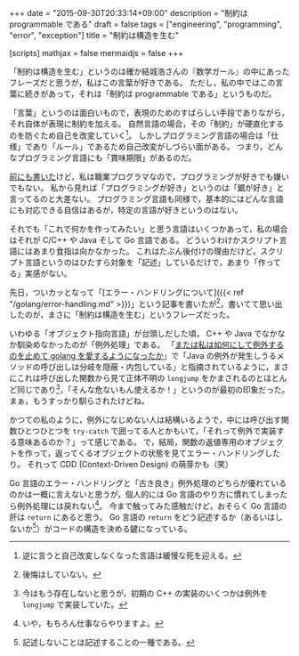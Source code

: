 +++
date = "2015-09-30T20:33:14+09:00"
description = "制約は programmable である"
draft = false
tags = ["engineering", "programming", "error", "exception"]
title = "制約は構造を生む"

[scripts]
  mathjax = false
  mermaidjs = false
+++

「制約は構造を生む」というのは確か結城浩さんの『数学ガール』の中にあったフレーズだと思うが，私はこの言葉が好きである。
ただし，私の中ではこの言葉に続きがあって，それは「制約は programmable である」というものだ。

「言葉」というのは面白いもので，表現のためのすばらしい手段でありながら，それ自体が表現に制約を加える。
自然言語の場合，その「制約」が硬直化するのを防ぐため自己を改変していく[^1]。
しかしプログラミング言語の場合は「仕様」であり「ルール」であるため自己改変がしづらい面がある。
つまり，どんなプログラミング言語にも「賞味期限」があるのだ。

[^1]: 逆に言うと自己改変しなくなった言語は緩慢な死を迎える。

[前にも書いた](https://baldanders.info/blog/000529/)けど，私は職業プログラマなので，プログラミングが好きでも嫌いでもない。
私から見れば「プログラミングが好き」というのは「鋸が好き」と言ってるのと大差ない。
プログラミング言語も同様で，基本的にはどんな言語にも対応できる自信はあるが，特定の言語が好きというのはない。

それでも「これで何かを作ってみたい」と思う言語はいくつかあって，私の場合はそれが C/C++ や Java そして Go 言語である。
どういうわけかスクリプト言語にはあまり食指は向かなかった。
これはたぶん後付けの理由だけど，スクリプト言語というのはひたすら対象を「記述」しているだけで，あまり「作ってる」実感がない。

先日，ついカッとなって「[エラー・ハンドリングについて]({{< ref "/golang/error-handling.md" >}})」という記事を書いたが[^a]，書いてて思い出したのが，まさに「制約は構造を生む」というフレーズだった。

[^a]: 後悔はしていない。

いわゆる「オブジェクト指向言語」が台頭しだした頃， C++ や Java でなかなか馴染めなかったのが「例外処理」である。
「[または私は如何にして例外するのを止めて golang を愛するようになったか](http://www.kaoriya.net/blog/2014/04/17/)」で「Java の例外が発生しうるメソッドの呼び出しは分岐を隠蔽・内包している」と指摘されているように，まさにこれは呼び出した関数から見て正体不明の `longjump` をかまされるのとほとんど同じであり[^b]，「そんな危ないもん使えるか！」というのが最初の印象だった。
まぁ，もうすっかり馴らされたけどね。

[^b]: 今はもう存在しないと思うが，初期の C++ の実装のいくつかは例外を `longjump` で実装していた。

かつての私のように，例外になじめない人は結構いるようで，中には呼び出す関数ひとつひとつを `try-catch` で囲ってる人とかもいて，「それって例外で実装する意味あるのか？」って感じである。
で，結局，関数の返値専用のオブジェクトを作って，返ってくるオブジェクトの状態を見てエラー・ハンドリングしたり。
それって CDD (Context-Driven Design) の萌芽かも（笑）

Go 言語のエラー・ハンドリングと「古き良き」例外処理のどちらが優れているのかは一概に言えないと思うが，個人的には Go 言語のやり方に慣れてしまったら例外処理には戻れない[^c]。
今まで触ってみた感触だけど，おそらく Go 言語の肝は `return` にあると思う。
Go 言語の `return` をどう記述するか（あるいはしないか[^d]）がコードの構造を決める鍵になっている。

[^c]: いや，もちろん仕事ならやりますよ。
[^d]: 記述しないことは記述することの一種である。
